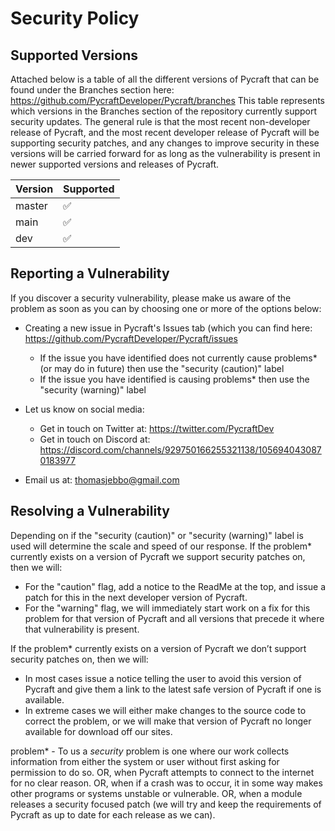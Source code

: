 # Security Policy

## Supported Versions

Attached below is a table of all the different versions of Pycraft that can be found under the Branches section here: https://github.com/PycraftDeveloper/Pycraft/branches
This table represents which versions in the Branches section of the repository currently support security updates. The general rule is that the most recent non-developer release of Pycraft, and the most recent developer release of Pycraft will be supporting security patches, and any changes to improve security in these versions will be carried forward for as long as the vulnerability is present in newer supported versions and releases of Pycraft.

| Version | Supported          |
| ------- | ------------------ |
| master   | :white_check_mark: |
| main   | :white_check_mark: |
| dev   | :white_check_mark: |

## Reporting a Vulnerability

If you discover a security vulnerability, please make us aware of the problem as soon as you can by choosing one or more of the options below:
* Creating a new issue in Pycraft's Issues tab (which you can find here: https://github.com/PycraftDeveloper/Pycraft/issues
  * If the issue you have identified does not currently cause problems* (or may do in future) then use the "security (caution)" label
  * If the issue you have identified is causing problems* then use the "security (warning)" label

* Let us know on social media:
  * Get in touch on Twitter at: https://twitter.com/PycraftDev
  * Get in touch on Discord at: https://discord.com/channels/929750166255321138/1056940430870183977

* Email us at: thomasjebbo@gmail.com

## Resolving a Vulnerability

Depending on if the "security (caution)" or "security (warning)" label is used will determine the scale and speed of our response.
If the problem* currently exists on a version of Pycraft we support security patches on, then we will:
* For the "caution" flag, add a notice to the ReadMe at the top, and issue a patch for this in the next developer version of Pycraft.
* For the "warning" flag, we will immediately start work on a fix for this problem for that version of Pycraft and all versions that precede it where that vulnerability is present.

If the problem* currently exists on a version of Pycraft we don’t support security patches on, then we will:
* In most cases issue a notice telling the user to avoid this version of Pycraft and give them a link to the latest safe version of Pycraft if one is available.
* In extreme cases we will either make changes to the source code to correct the problem, or we will make that version of Pycraft no longer available for download off our sites.

problem* - To us a _security_ problem is one where our work collects information from either the system or user without first asking for permission to do so. OR, when Pycraft attempts to connect to the internet for no clear reason. OR, when if a crash was to occur, it in some way makes other programs or systems unstable or vulnerable. OR, when a module releases a security focused patch (we will try and keep the requirements of Pycraft as up to date for each release as we can).
